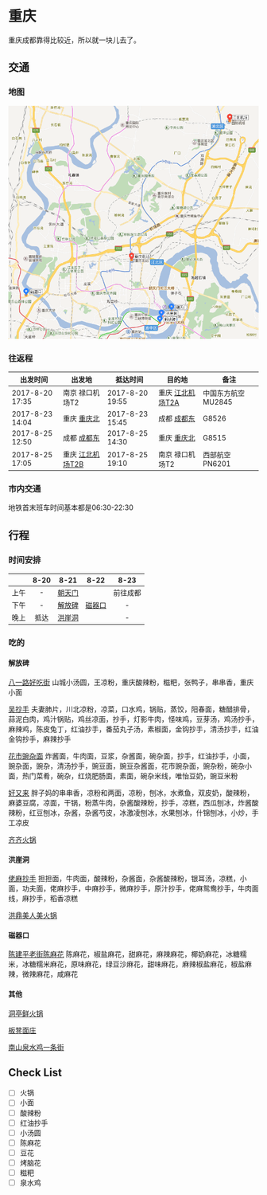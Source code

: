 # 重庆
重庆成都靠得比较近，所以就一块儿去了。

## 交通
### 地图
[![](images/chongqing.png)](http://j.map.baidu.com/p2uiL)
### 往返程
出发时间 | 出发地 | 抵达时间 | 目的地 | 备注
---- | --- | --- | --- | ---
2017-8-20 17:35 | 南京 禄口机场T2 | 2017-8-20 19:55 | 重庆 [江北机场T2A](http://j.map.baidu.com/Q8grk) | 中国东方航空MU2845
2017-8-23 14:04 | 重庆 [重庆北](http://j.map.baidu.com/d9zvM) | 2017-8-23 15:45 | 成都 [成都东](http://j.map.baidu.com/w2LTC) | G8526
2017-8-25 12:50 | 成都 [成都东](http://j.map.baidu.com/w2LTC) | 2017-8-25 14:30 | 重庆 [重庆北](http://j.map.baidu.com/d9zvM) | G8515
2017-8-25 17:05 | 重庆 [江北机场T2B](http://j.map.baidu.com/Q8grk) | 2017-8-25 19:10 | 南京 禄口机场T2 | 西部航空PN6201
### 市内交通
地铁首末班车时间基本都是06:30-22:30

## 行程
### 时间安排
|    | 8-20 | 8-21  | 8-22   | 8-23
:--: | :--: | :---: | :---:  | :---:
上午 | -    | [朝天门](http://j.map.baidu.com/smJ9k) |        | 前往成都
下午 | -    | [解放碑](http://j.map.baidu.com/3B3D9) | [磁器口](http://j.map.baidu.com/js3D9) | -
晚上 | 抵达 | [洪崖洞](http://j.map.baidu.com/2_Vwk) |        | -
### 吃的
#### 解放碑
[八一路好吃街](http://you.ctrip.com/food/chongqing158/4926901.html) 山城小汤圆，王凉粉，重庆酸辣粉，糍粑，张鸭子，串串香，重庆小面

[吴抄手](http://you.ctrip.com/food/chongqing158/4926722.html) 夫妻肺片，川北凉粉，凉菜，口水鸡，锅贴，蒸饺，阳春面，糖醋排骨，蒜泥白肉，鸡汁锅贴，鸡丝凉面，抄手，灯影牛肉，怪味鸡，豆芽汤，鸡汤抄手，麻辣鸡，陈皮兔丁，红油抄手，番茄丸子汤，素椒面，金钩抄手，清汤抄手，红油金钩抄手，麻辣抄手

[花市豌杂面](http://you.ctrip.com/food/chongqing158/344272.html) 炸酱面，牛肉面，豆浆，杂酱面，碗杂面，抄手，红油抄手，小面，豌杂面，豌杂，清汤抄手，豌豆面，豌豆杂酱面，花市豌杂面，豌杂粉，碗杂小面，热门菜肴，碗杂，红烧肥肠面，素面，碗杂米线，唯怡豆奶，豌豆米粉

[好又来](http://you.ctrip.com/food/chongqing158/4926742.html) 胖子妈的串串香，凉粉和两面，凉粉，刨冰，水煮鱼，双皮奶，酸辣粉，麻婆豆腐，凉面，干锅，粉蒸牛肉，杂酱酸辣粉，抄手，凉糕，西瓜刨冰，炸酱酸辣粉，红豆刨冰，杂酱，杂酱芍皮，冰激凌刨冰，水果刨冰，什锦刨冰，小炒，手工凉皮

[齐齐火锅](http://you.ctrip.com/food/chongqing158/5415488.html)

#### 洪崖洞
[佬麻抄手](http://you.ctrip.com/food/chongqing158/5416120.html) 担担面，牛肉面，酸辣粉，杂酱面，杂酱酸辣粉，银耳汤，凉糕，小面，功夫面，佬麻抄手，中麻抄手，微麻抄手，原汁抄手，佬麻鸳鸯抄手，牛肉面线，麻抄手，稻香凉糕

[洪鼎美人美火锅](http://j.map.baidu.com/ZkE9j) 

#### 磁器口
[陈建平老街陈麻花](http://you.ctrip.com/food/chongqing158/344268.html) 陈麻花，椒盐麻花，甜麻花，麻辣麻花，椰奶麻花，冰糖糯米，冰糖糯米麻花，原味麻花，绿豆沙麻花，甜味麻花，麻辣椒盐麻花，椒盐麻辣，微辣麻花，咸麻花

#### 其他
[洞亭鲜火锅](http://j.map.baidu.com/AIm7B)

[板凳面庄](http://j.map.baidu.com/vHkdC)

[南山泉水鸡一条街](http://j.map.baidu.com/SFtkC)

## Check List
- [ ] 火锅
- [ ] 小面
- [ ] 酸辣粉
- [ ] 红油抄手
- [ ] 小汤圆
- [ ] 陈麻花
- [ ] 豆花
- [ ] 烤脑花
- [ ] 糍粑
- [ ] 泉水鸡
